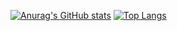 

[![Anurag's GitHub stats](https://github-readme-stats.vercel.app/api?username=BrunoHnrique)](https://github.com/BrunoHnrique/github-readme-stats) [![Top Langs](https://github-readme-stats.vercel.app/api/top-langs/?username=BrunoHnrique)](https://github.com/BrunoHnrique/github-readme-stats)
